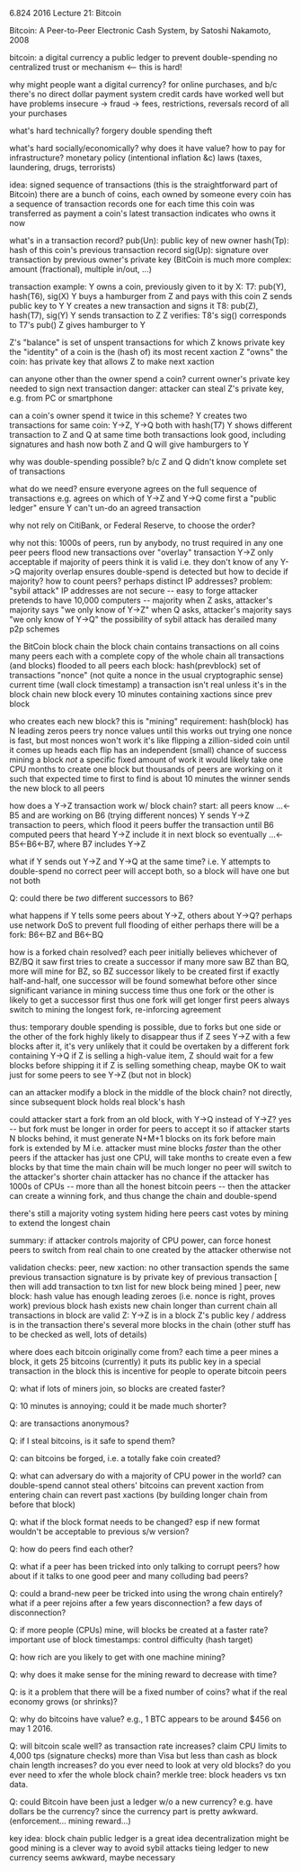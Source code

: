6.824 2016 Lecture 21: Bitcoin

Bitcoin: A Peer-to-Peer Electronic Cash System, by Satoshi Nakamoto, 2008

bitcoin:
  a digital currency
  a public ledger to prevent double-spending
  no centralized trust or mechanism <-- this is hard!

why might people want a digital currency?
  for online purchases, and b/c there's no direct dollar payment system
  credit cards have worked well but have problems
    insecure -> fraud -> fees, restrictions, reversals
    record of all your purchases

what's hard technically?
  forgery
  double spending
  theft

what's hard socially/economically?
  why does it have value?
  how to pay for infrastructure?
  monetary policy (intentional inflation &c)
  laws (taxes, laundering, drugs, terrorists)

idea: signed sequence of transactions
  (this is the straightforward part of Bitcoin)
  there are a bunch of coins, each owned by someone
  every coin has a sequence of transaction records
    one for each time this coin was transferred as payment
  a coin's latest transaction indicates who owns it now

what's in a transaction record?
  pub(Un): public key of new owner
  hash(Tp): hash of this coin's previous transaction record
  sig(Up): signature over transaction by previous owner's private key
  (BitCoin is much more complex: amount (fractional), multiple in/out, ...)

transaction example:
  Y owns a coin, previously given to it by X:
    T7: pub(Y), hash(T6), sig(X)
  Y buys a hamburger from Z and pays with this coin
    Z sends public key to Y
    Y creates a new transaction and signs it
    T8: pub(Z), hash(T7), sig(Y)
  Y sends transaction to Z
  Z verifies:
    T8's sig() corresponds to T7's pub()
  Z gives hamburger to Y

Z's "balance" is set of unspent transactions for which Z knows private key
  the "identity" of a coin is the (hash of) its most recent xaction
  Z "owns" the coin: has private key that allows Z to make next xaction

can anyone other than the owner spend a coin?
  current owner's private key needed to sign next transaction
  danger: attacker can steal Z's private key, e.g. from PC or smartphone

can a coin's owner spend it twice in this scheme?
  Y creates two transactions for same coin: Y->Z, Y->Q
    both with hash(T7)
  Y shows different transaction to Z and Q at same time
  both transactions look good, including signatures and hash
  now both Z and Q will give hamburgers to Y

why was double-spending possible?
  b/c Z and Q didn't know complete set of transactions

what do we need?
  ensure everyone agrees on the full sequence of transactions
    e.g. agrees on which of Y->Z and Y->Q come first
    a "public ledger"
  ensure Y can't un-do an agreed transaction

why not rely on CitiBank, or Federal Reserve, to choose the order?

why not this:
  1000s of peers, run by anybody, no trust required in any one peer
  peers flood new transactions over "overlay"
  transaction Y->Z only acceptable if majority of peers think it is valid
    i.e. they don't know of any Y->Q
     majority overlap ensures double-spend is detected
  but how to decide if majority? how to count peers?
    perhaps distinct IP addresses?
  problem: "sybil attack"
    IP addresses are not secure -- easy to forge
    attacker pretends to have 10,000 computers -- majority
    when Z asks, attacker's majority says "we only know of Y->Z"
    when Q asks, attacker's majority says "we only know of Y->Q"
  the possibility of sybil attack has derailed many p2p schemes

the BitCoin block chain
  the block chain contains transactions on all coins
  many peers
    each with a complete copy of the whole chain
    all transactions (and blocks) flooded to all peers
  each block:
    hash(prevblock)
    set of transactions
    "nonce" (not quite a nonce in the usual cryptographic sense)
    current time (wall clock timestamp)
  a transaction isn't real unless it's in the block chain
  new block every 10 minutes containing xactions since prev block

who creates each new block?
  this is "mining"
  requirement: hash(block) has N leading zeros
  peers try nonce values until this works out
  trying one nonce is fast, but most nonces won't work
    it's like flipping a zillion-sided coin until it comes up heads
    each flip has an independent (small) chance of success
    mining a block *not* a specific fixed amount of work
  it would likely take one CPU months to create one block
  but thousands of peers are working on it
  such that expected time to first to find is about 10 minutes
  the winner sends the new block to all peers

how does a Y->Z transaction work w/ block chain?
  start: all peers know ...<-B5
    and are working on B6 (trying different nonces)
  Y sends Y->Z transaction to peers, which flood it
  peers buffer the transaction until B6 computed
  peers that heard Y->Z include it in next block
  so eventually ...<-B5<-B6<-B7, where B7 includes Y->Z

what if Y sends out Y->Z and Y->Q at the same time?
  i.e. Y attempts to double-spend
  no correct peer will accept both, so a block will have one but not both

Q: could there be *two* different successors to B6?

what happens if Y tells some peers about Y->Z, others about Y->Q?
  perhaps use network DoS to prevent full flooding of either
  perhaps there will be a fork: B6<-BZ and B6<-BQ

how is a forked chain resolved?
  each peer initially believes whichever of BZ/BQ it saw first
  tries to create a successor
  if many more saw BZ than BQ, more will mine for BZ,
    so BZ successor likely to be created first
  if exactly half-and-half, one successor will be found somewhat before other
    since significant variance in mining success time
  thus one fork or the other is likely to get a successor first
  thus one fork will get longer first
  peers always switch to mining the longest fork, re-inforcing agreement

thus:
  temporary double spending is possible, due to forks
  but one side or the other of the fork highly likely to disappear
  thus if Z sees Y->Z with a few blocks after it,
    it's very unlikely that it could be overtaken by a
    different fork containing Y->Q
  if Z is selling a high-value item, Z should wait for a few
    blocks before shipping it
  if Z is selling something cheap, maybe OK to wait just for some peers
    to see Y->Z (but not in block)

can an attacker modify a block in the middle of the block chain?
  not directly, since subsequent block holds real block's hash

could attacker start a fork from an old block, with Y->Q instead of Y->Z?
  yes -- but fork must be longer in order for peers to accept it
  so if attacker starts N blocks behind, it must generate N+M+1
    blocks on its fork before main fork is extended by M
  i.e. attacker must mine blocks *faster* than the other peers
  if the attacker has just one CPU, will take months to create even a few blocks
    by that time the main chain will be much longer
    no peer will switch to the attacker's shorter chain
    attacker has no chance
  if the attacker has 1000s of CPUs -- more than all the honest
    bitcoin peers -- then the attacker can create a winning fork,
    and thus change the chain and double-spend

there's still a majority voting system hiding here
  peers cast votes by mining to extend the longest chain
 
summary:
  if attacker controls majority of CPU power, can force honest
    peers to switch from real chain to one created by the attacker
  otherwise not

validation checks:
  peer, new xaction:
    no other transaction spends the same previous transaction
    signature is by private key of previous transaction
    [ then will add transaction to txn list for new block being mined ]
  peer, new block:
    hash value has enough leading zeroes (i.e. nonce is right, proves work)
    previous block hash exists
    new chain longer than current chain
    all transactions in block are valid
  Z:
    Y->Z is in a block
    Z's public key / address is in the transaction
    there's several more blocks in the chain
  (other stuff has to be checked as well, lots of details)

where does each bitcoin originally come from?
  each time a peer mines a block, it gets 25 bitcoins (currently)
  it puts its public key in a special transaction in the block
  this is incentive for people to operate bitcoin peers

Q: what if lots of miners join, so blocks are created faster?

Q: 10 minutes is annoying; could it be made much shorter?

Q: are transactions anonymous?

Q: if I steal bitcoins, is it safe to spend them?

Q: can bitcoins be forged, i.e. a totally fake coin created?

Q: what can adversary do with a majority of CPU power in the world?
   can double-spend
   cannot steal others' bitcoins
   can prevent xaction from entering chain
   can revert past xactions (by building longer chain from before that block)

Q: what if the block format needs to be changed?
   esp if new format wouldn't be acceptable to previous s/w version?

Q: how do peers find each other?

Q: what if a peer has been tricked into only talking to corrupt peers?
   how about if it talks to one good peer and many colluding bad peers?

Q: could a brand-new peer be tricked into using the wrong chain entirely?
   what if a peer rejoins after a few years disconnection?
   a few days of disconnection?

Q: if more people (CPUs) mine, will blocks be created at a faster rate?
   important use of block timestamps: control difficulty (hash target)

Q: how rich are you likely to get with one machine mining?

Q: why does it make sense for the mining reward to decrease with time?

Q: is it a problem that there will be a fixed number of coins?
   what if the real economy grows (or shrinks)?

Q: why do bitcoins have value?
   e.g., 1 BTC appears to be around $456 on may 1 2016.

Q: will bitcoin scale well?
   as transaction rate increases?
     claim CPU limits to 4,000 tps (signature checks)
     more than Visa but less than cash
   as block chain length increases?
     do you ever need to look at very old blocks?
     do you ever need to xfer the whole block chain?
     merkle tree: block headers vs txn data.

Q: could Bitcoin have been just a ledger w/o a new currency?
   e.g. have dollars be the currency? 
   since the currency part is pretty awkward.
   (enforcement... mining reward...)

key idea: block chain
  public ledger is a great idea
  decentralization might be good
  mining is a clever way to avoid sybil attacks
  tieing ledger to new currency seems awkward, maybe necessary